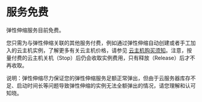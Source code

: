 # **服务免费**

弹性伸缩服务目前免费。

您只需为与弹性伸缩关联的其他服务付费，例如通过弹性伸缩自动创建或者手工加入的云主机实例，了解更多有关云主机价格，请参见 [云主机购买须知](https://docs.jdcloud.com/cn/virtual-machines/price-overview)。注意，按量付费的云主机关机（Stop）后仍会收取实例费用，只有释放（Release）后才不再收取。

说明：弹性伸缩尽力保证您的弹性伸缩服务足额正常弹出，但由于云服务器库存不足、启动时间长等问题导致弹性伸缩的实例无法全额弹出的情况，请您理解和认可知晓。
